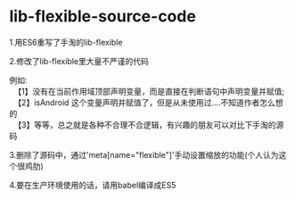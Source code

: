 # lib-flexible-source-code

1.用ES6重写了手淘的lib-flexible

2.修改了lib-flexible里大量不严谨的代码

例如:
   <br/>
   【1】没有在当前作用域顶部声明变量，而是直接在判断语句中声明变量并赋值;
   <br/>
   【2】isAndroid 这个变量声明并赋值了，但是从未使用过....不知道作者怎么想的
   <br/>
   【3】等等，总之就是各种不合理不合逻辑，有兴趣的朋友可以对比下手淘的源码

3.删除了源码中，通过'meta[name="flexible"]'手动设置缩放的功能(个人认为这个很鸡肋)

4.要在生产环境使用的话，请用babel编译成ES5
